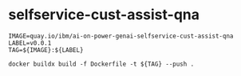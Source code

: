 # selfservice-cust-assist-qna

```
IMAGE=quay.io/ibm/ai-on-power-genai-selfservice-cust-assist-qna
LABEL=v0.0.1
TAG=${IMAGE}:${LABEL}

docker buildx build -f Dockerfile -t ${TAG} --push . 
```
